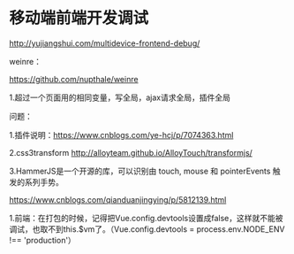# 移动端前端开发调试

http://yujiangshui.com/multidevice-frontend-debug/

weinre：

https://github.com/nupthale/weinre



1.超过一个页面用的相同变量，写全局，ajax请求全局，插件全局

问题：

1.插件说明：https://www.cnblogs.com/ye-hcj/p/7074363.html

2.css3transform http://alloyteam.github.io/AlloyTouch/transformjs/

3.HammerJS是一个开源的库，可以识别由 touch, mouse 和 pointerEvents 触发的系列手势。

https://www.cnblogs.com/qianduanjingying/p/5812139.html

1.前端：在打包的时候，记得把Vue.config.devtools设置成false，这样就不能被调试，也取不到this.$vm了。（Vue.config.devtools = process.env.NODE_ENV !== 'production'）